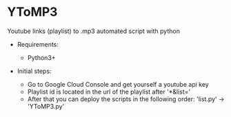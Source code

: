 # YToMP3
Youtube links (playlist) to .mp3 automated script with python

- Requirements:
  - Python3+  

- Initial steps:
  - Go to Google Cloud Console and get yourself a youtube api key
  - Playlist id is located in the url of the playlist after '*&list='
  - After that you can deploy the scripts in the following order: 'list.py' -> 'YToMP3.py'
